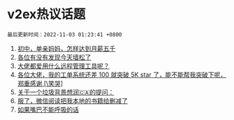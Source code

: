 # v2ex热议话题

`最后更新时间：2022-11-03 01:23:41 +0800`

1. [初中，单亲妈妈，怎样达到月薪五千](https://www.v2ex.com/t/892015)
1. [各位有没有发现今天墙松了](https://www.v2ex.com/t/892046)
1. [大佬都爱用什么远程管理工具呢？](https://www.v2ex.com/t/891950)
1. [各位大佬，我的工单系统还差 100 就突破 5K star 了，能不能帮我突破下呢，郑重感谢 [\笑哭]](https://www.v2ex.com/t/891994)
1. [关于一个垃圾背景想润🇨🇦的提问：](https://www.v2ex.com/t/892043)
1. [服了，微信阅读把我本地的书籍给删减了](https://www.v2ex.com/t/892135)
1. [如果嘴巴不能呼吸的话](https://www.v2ex.com/t/891954)

